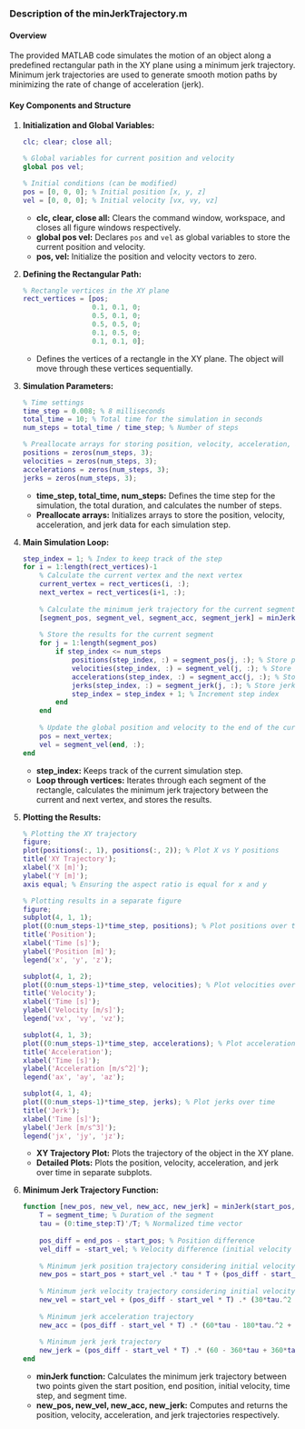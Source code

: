 ### Description of the minJerkTrajectory.m

#### Overview
The provided MATLAB code simulates the motion of an object along a predefined rectangular path in the XY plane using a minimum jerk trajectory. Minimum jerk trajectories are used to generate smooth motion paths by minimizing the rate of change of acceleration (jerk).

#### Key Components and Structure

1. **Initialization and Global Variables:**
    ```matlab
    clc; clear; close all;
    
    % Global variables for current position and velocity
    global pos vel;
    
    % Initial conditions (can be modified)
    pos = [0, 0, 0]; % Initial position [x, y, z]
    vel = [0, 0, 0]; % Initial velocity [vx, vy, vz]
    ```
    - **clc, clear, close all:** Clears the command window, workspace, and closes all figure windows respectively.
    - **global pos vel:** Declares `pos` and `vel` as global variables to store the current position and velocity.
    - **pos, vel:** Initialize the position and velocity vectors to zero.

2. **Defining the Rectangular Path:**
    ```matlab
    % Rectangle vertices in the XY plane
    rect_vertices = [pos;              
                     0.1, 0.1, 0;      
                     0.5, 0.1, 0;      
                     0.5, 0.5, 0;      
                     0.1, 0.5, 0;      
                     0.1, 0.1, 0];     
    ```
    - Defines the vertices of a rectangle in the XY plane. The object will move through these vertices sequentially.

3. **Simulation Parameters:**
    ```matlab
    % Time settings
    time_step = 0.008; % 8 milliseconds
    total_time = 10; % Total time for the simulation in seconds
    num_steps = total_time / time_step; % Number of steps
    
    % Preallocate arrays for storing position, velocity, acceleration, and jerk
    positions = zeros(num_steps, 3);
    velocities = zeros(num_steps, 3);
    accelerations = zeros(num_steps, 3);
    jerks = zeros(num_steps, 3);
    ```
    - **time_step, total_time, num_steps:** Defines the time step for the simulation, the total duration, and calculates the number of steps.
    - **Preallocate arrays:** Initializes arrays to store the position, velocity, acceleration, and jerk data for each simulation step.

4. **Main Simulation Loop:**
    ```matlab
    step_index = 1; % Index to keep track of the step
    for i = 1:length(rect_vertices)-1
        % Calculate the current vertex and the next vertex
        current_vertex = rect_vertices(i, :);
        next_vertex = rect_vertices(i+1, :);
        
        % Calculate the minimum jerk trajectory for the current segment
        [segment_pos, segment_vel, segment_acc, segment_jerk] = minJerk(current_vertex, next_vertex, vel, time_step, total_time / (length(rect_vertices)-1));
        
        % Store the results for the current segment
        for j = 1:length(segment_pos)
            if step_index <= num_steps
                positions(step_index, :) = segment_pos(j, :); % Store position
                velocities(step_index, :) = segment_vel(j, :); % Store velocity
                accelerations(step_index, :) = segment_acc(j, :); % Store acceleration
                jerks(step_index, :) = segment_jerk(j, :); % Store jerk
                step_index = step_index + 1; % Increment step index
            end
        end
        
        % Update the global position and velocity to the end of the current segment
        pos = next_vertex;
        vel = segment_vel(end, :);
    end
    ```
    - **step_index:** Keeps track of the current simulation step.
    - **Loop through vertices:** Iterates through each segment of the rectangle, calculates the minimum jerk trajectory between the current and next vertex, and stores the results.

5. **Plotting the Results:**
    ```matlab
    % Plotting the XY trajectory
    figure;
    plot(positions(:, 1), positions(:, 2)); % Plot X vs Y positions
    title('XY Trajectory');
    xlabel('X [m]');
    ylabel('Y [m]');
    axis equal; % Ensuring the aspect ratio is equal for x and y
    
    % Plotting results in a separate figure
    figure;
    subplot(4, 1, 1);
    plot((0:num_steps-1)*time_step, positions); % Plot positions over time
    title('Position');
    xlabel('Time [s]');
    ylabel('Position [m]');
    legend('x', 'y', 'z');
    
    subplot(4, 1, 2);
    plot((0:num_steps-1)*time_step, velocities); % Plot velocities over time
    title('Velocity');
    xlabel('Time [s]');
    ylabel('Velocity [m/s]');
    legend('vx', 'vy', 'vz');
    
    subplot(4, 1, 3);
    plot((0:num_steps-1)*time_step, accelerations); % Plot accelerations over time
    title('Acceleration');
    xlabel('Time [s]');
    ylabel('Acceleration [m/s^2]');
    legend('ax', 'ay', 'az');
    
    subplot(4, 1, 4);
    plot((0:num_steps-1)*time_step, jerks); % Plot jerks over time
    title('Jerk');
    xlabel('Time [s]');
    ylabel('Jerk [m/s^3]');
    legend('jx', 'jy', 'jz');
    ```
    - **XY Trajectory Plot:** Plots the trajectory of the object in the XY plane.
    - **Detailed Plots:** Plots the position, velocity, acceleration, and jerk over time in separate subplots.

6. **Minimum Jerk Trajectory Function:**
    ```matlab
    function [new_pos, new_vel, new_acc, new_jerk] = minJerk(start_pos, end_pos, start_vel, time_step, segment_time)
        T = segment_time; % Duration of the segment
        tau = (0:time_step:T)'/T; % Normalized time vector
        
        pos_diff = end_pos - start_pos; % Position difference
        vel_diff = -start_vel; % Velocity difference (initial velocity assumption)
        
        % Minimum jerk position trajectory considering initial velocity
        new_pos = start_pos + start_vel .* tau * T + (pos_diff - start_vel * T) .* (10*tau.^3 - 15*tau.^4 + 6*tau.^5);
        
        % Minimum jerk velocity trajectory considering initial velocity
        new_vel = start_vel + (pos_diff - start_vel * T) .* (30*tau.^2 - 60*tau.^3 + 30*tau.^4) / T;
        
        % Minimum jerk acceleration trajectory
        new_acc = (pos_diff - start_vel * T) .* (60*tau - 180*tau.^2 + 120*tau.^3) / T^2;
        
        % Minimum jerk jerk trajectory
        new_jerk = (pos_diff - start_vel * T) .* (60 - 360*tau + 360*tau.^2) / T^3;
    end
    ```
    - **minJerk function:** Calculates the minimum jerk trajectory between two points given the start position, end position, initial velocity, time step, and segment time.
    - **new_pos, new_vel, new_acc, new_jerk:** Computes and returns the position, velocity, acceleration, and jerk trajectories respectively.
